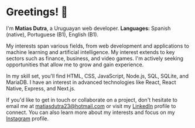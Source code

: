 # Greetings! 👋

I'm **Matias Dutra**, a Uruguayan web developer.
**Languages:** Spanish (native), Portuguese (B1), English (B1).

My interests span various fields, from web development and applications to machine learning and artificial intelligence. 
My interest extends to key sectors such as finance, business, and video games. 
I'm actively seeking opportunities that allow me to grow and gain experience.

In my skill set, you'll find HTML, CSS, JavaScript, Node.js, SQL, SQLite, and MariaDB. 
I have an interest in advanced technologies like React, React Native, Express, and Next.js.

If you'd like to get in touch or collaborate on a project, don't hesitate to email me at matiasdutra23@hotmail.com or visit my [LinkedIn](https://www.linkedin.com/in/matiasdutra23/) profile to connect. You can also learn more about my interests and focus on my [Instagram](https://www.instagram.com/matias_dutraa/) profile.
